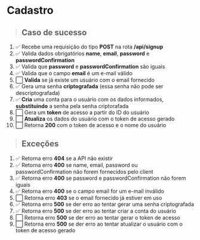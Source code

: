 # Cadastro

> ## Caso de sucesso

01. ✅ Recebe uma requisição do tipo **POST** na rota **/api/signup**
02. ✅ Valida dados obrigatórios **name**, **email**, **password** e **passwordConfirmation**
03. ✅ Valida que **password** e **passwordConfirmation** são iguais
04. ✅ Valida que o campo **email** é um e-mail válido
05. ⬜️ **Valida** se já existe um usuário com o email fornecido
06. ✅ Gera uma senha **criptografada** (essa senha não pode ser descriptografada)
07. ✅ **Cria** uma conta para o usuário com os dados informados, **substituindo** a senha pela senha criptorafada
08. ⬜️ Gera um **token** de acesso a partir do ID do usuário
09. ⬜️ **Atualiza** os dados do usuário com o token de acesso gerado
10. ⬜️ Retorna **200** com o token de acesso e o nome do usuário

> ## Exceções

01. ✅ Retorna erro **404** se a API não existir
02. ✅ Retorna erro **400** se name, email, password ou passwordConfirmation não forem fornecidos pelo client
03. ✅ Retorna erro **400** se password e passwordConfirmation não forem iguais
04. ✅ Retorna erro **400** se o campo email for um e-mail inválido
05. ⬜️ Retorna erro **403** se o email fornecido já estiver em uso
06. ✅ Retorna erro **500** se der erro ao tentar gerar uma senha criptografada
07. ✅ Retorna erro **500** se der erro ao tentar criar a conta do usuário
08. ⬜️ Retorna erro **500** se der erro ao tentar gerar o token de acesso
09. ⬜️ Retorna erro **500** se der erro ao tentar atualizar o usuário com o token de acesso gerado